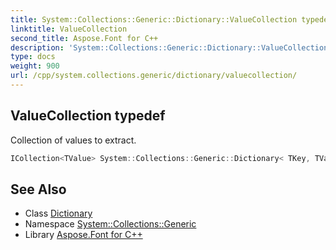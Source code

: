 ```yaml
---
title: System::Collections::Generic::Dictionary::ValueCollection typedef
linktitle: ValueCollection
second_title: Aspose.Font for C++
description: 'System::Collections::Generic::Dictionary::ValueCollection typedef. Collection of values to extract in C++.'
type: docs
weight: 900
url: /cpp/system.collections.generic/dictionary/valuecollection/
---
```

## ValueCollection typedef


Collection of values to extract.

```cpp
ICollection<TValue> System::Collections::Generic::Dictionary< TKey, TValue >::ValueCollection
```

## See Also

* Class [Dictionary](../)
* Namespace [System::Collections::Generic](../../)
* Library [Aspose.Font for C++](../../../)
